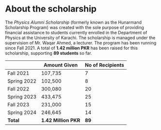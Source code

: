 # About the scholarship

The <em>Physics Alumni Scholarship</em> (formerly known as the Hunarmand Scholarship Program) was created with the sole purpose of providing financial assistance to students currently enrolled in the Department of Physics at the University of Karachi. The scholarship is managed under the supervision of Mr. Waqar Ahmed, a lecturer. The program has been running since Fall 2021. A total of **1.42 million PKR** has been raised for this scholarship, supporting **89 students** so far.


|              | Amount Given | No of Recipients |
|--------------|-------------------|--|
| Fall 2021    | 107,735           | 7|
| Spring 2022  | 102,500           | 8|
| Fall 2022    | 300,080           | 20|
| Spring 2023  | 433,475           | 25|
| Fall 2023    | 231,000           | 15|
| Spring 2024  | 246,645           | 14|
| **Total**    | **1.42 Million PKR** | **89**|







